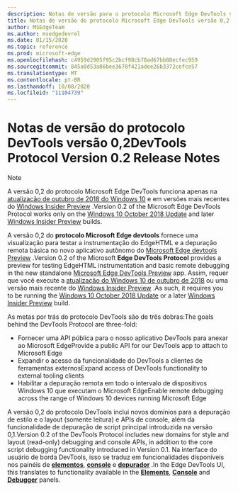 ```yaml
---
description: Notas de versão para o protocolo Microsoft Edge DevTools versão 0,2
title: Notas de versão do protocolo Microsoft Edge DevTools versão 0,2
author: MSEdgeTeam
ms.author: msedgedevrel
ms.date: 01/15/2020
ms.topic: reference
ms.prod: microsoft-edge
ms.openlocfilehash: c4959d2905f95c2bcf98cb78ad67bb88ecfec959
ms.sourcegitcommit: 845a0d53a86bee3678f421adee26b3372cefce57
ms.translationtype: MT
ms.contentlocale: pt-BR
ms.lasthandoff: 10/08/2020
ms.locfileid: "11104739"
---
```

# <span data-ttu-id="a5c0d-103">Notas de versão do protocolo DevTools versão 0,2</span><span class="sxs-lookup"><span data-stu-id="a5c0d-103">DevTools Protocol Version 0.2 Release Notes</span></span>

> [!NOTE]
> <span data-ttu-id="a5c0d-104">A versão 0,2 do protocolo Microsoft Edge DevTools funciona apenas na [atualização de outubro de 2018 do Windows 10](/windows/uwp/whats-new/windows-10-build-17763) e em versões mais recentes do [Windows Insider Preview](https://insider.windows.com/getting-started/) .</span><span class="sxs-lookup"><span data-stu-id="a5c0d-104">Version 0.2 of the Microsoft Edge DevTools Protocol works only on the [Windows 10 October 2018 Update](/windows/uwp/whats-new/windows-10-build-17763) and later [Windows Insider Preview](https://insider.windows.com/getting-started/) builds.</span></span>

<span data-ttu-id="a5c0d-105">A versão 0,2 do **protocolo Microsoft Edge devtools** fornece uma visualização para testar a instrumentação do EdgeHTML e a depuração remota básica no novo aplicativo autônomo do [Microsoft Edge devtools Preview](https://www.microsoft.com/store/p/microsoft-edge-devtools-preview/9mzbfrmz0mnj?activetab=pivot%3aoverviewtab) .</span><span class="sxs-lookup"><span data-stu-id="a5c0d-105">Version 0.2 of the Microsoft **Edge DevTools Protocol** provides a preview for testing EdgeHTML instrumentation and basic remote debugging in the new standalone [Microsoft Edge DevTools Preview](https://www.microsoft.com/store/p/microsoft-edge-devtools-preview/9mzbfrmz0mnj?activetab=pivot%3aoverviewtab) app.</span></span> <span data-ttu-id="a5c0d-106">Assim, requer que você execute a [atualização do Windows 10 de outubro de 2018](/windows/uwp/whats-new/windows-10-build-17763) ou uma versão mais recente do [Windows Insider Preview](https://insider.windows.com/getting-started/) .</span><span class="sxs-lookup"><span data-stu-id="a5c0d-106">As such, it requires you to be running the [Windows 10 October 2018 Update](/windows/uwp/whats-new/windows-10-build-17763) or a later [Windows Insider Preview](https://insider.windows.com/getting-started/) build.</span></span>

<span data-ttu-id="a5c0d-107">As metas por trás do protocolo DevTools são de três dobras:</span><span class="sxs-lookup"><span data-stu-id="a5c0d-107">The goals behind the DevTools Protocol are three-fold:</span></span>

 - <span data-ttu-id="a5c0d-108">Fornecer uma API pública para o nosso aplicativo DevTools para anexar ao Microsoft Edge</span><span class="sxs-lookup"><span data-stu-id="a5c0d-108">Provide a public API for our DevTools app to attach to Microsoft Edge</span></span>
 - <span data-ttu-id="a5c0d-109">Expandir o acesso da funcionalidade do DevTools a clientes de ferramentas externos</span><span class="sxs-lookup"><span data-stu-id="a5c0d-109">Expand access of DevTools functionality to external tooling clients</span></span>
 - <span data-ttu-id="a5c0d-110">Habilitar a depuração remota em todo o intervalo de dispositivos Windows 10 que executam o Microsoft Edge</span><span class="sxs-lookup"><span data-stu-id="a5c0d-110">Enable remote debugging across the range of Windows 10 devices running Microsoft Edge</span></span> 

<span data-ttu-id="a5c0d-111">A versão 0,2 do protocolo DevTools inclui novos domínios para a depuração de estilo e o layout (somente leitura) e APIs de console, além da funcionalidade de depuração de script principal introduzida na versão 0,1.</span><span class="sxs-lookup"><span data-stu-id="a5c0d-111">Version 0.2 of the DevTools Protocol includes new domains for style and layout (read-only) debugging and console APIs, in addition to the core script debugging functionality introduced in Version 0.1.</span></span> <span data-ttu-id="a5c0d-112">Na interface do usuário de borda DevTools, isso se traduz em funcionalidades disponíveis nos painéis de [**elementos**](../../devtools-guide/elements.md), [**console**](../../devtools-guide/console.md) e [**depurador**](../../devtools-guide/debugger.md)  .</span><span class="sxs-lookup"><span data-stu-id="a5c0d-112">In the Edge DevTools UI, this translates to functionality available in the [**Elements**](../../devtools-guide/elements.md), [**Console**](../../devtools-guide/console.md) and [**Debugger**](../../devtools-guide/debugger.md)  panels.</span></span>
